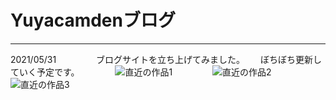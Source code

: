 # Yuyacamdenブログ

---

2021/05/31　　
　　
ブログサイトを立ち上げてみました。　　
ぼちぼち更新していく予定です。　　
　　
![直近の作品1](https://yuyacamden.github.io/ftprnt.png)　　
　　
![直近の作品2](https://yuyacamden.github.io/copairp.png)　　
　　
![直近の作品3](https://yuyacamden.github.io/wavwav.png)　　

